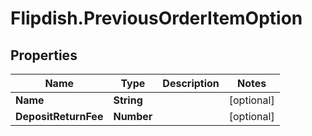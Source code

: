 # Flipdish.PreviousOrderItemOption

## Properties

Name | Type | Description | Notes
------------ | ------------- | ------------- | -------------
**Name** | **String** |  | [optional] 
**DepositReturnFee** | **Number** |  | [optional] 


